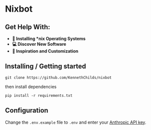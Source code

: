 # Nixbot

## Get Help With:

- **💾 Installing \*nix Operating Systems**
- **💻 Discover New Software**
- **💫 Inspiration and Customization**

## Installing / Getting started

```shell
git clone https://github.com/KennethChilds/nixbot
```

then install dependencies

```shell
pip install -r requirements.txt
```

## Configuration

Change the ```.env.example``` file to ```.env``` and enter your [Anthropic API key](https://console.anthropic.com/settings/keys).
